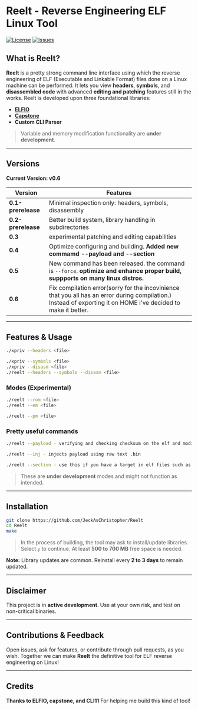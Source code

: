 # Reelt - Reverse Engineering ELF Linux Tool

[![License](https://img.shields.io/github/license/JeckAsChristopher/Reelt?style=flat-square)](https://github.com/JeckAsChristopher/Reelt/blob/main/LICENSE)
[![Issues](https://img.shields.io/github/issues/JeckAsChristopher/Reelt?style=flat-square)](https://github.com/JeckAsChristopher/Reelt/issues)


## What is Reelt?

**Reelt** is a pretty strong command line interface using which the reverse engineering of ELF (Executable and Linkable Format) files done on a Linux machine can be performed.
It lets you view **headers**, **symbols**, and **disassembled code** with advanced **editing and patching** features still in the works.
Reelt is developed upon three foundational libraries:
- [**ELFIO**](https://github.com/serge1/ELFIO)
- [**Capstone**](https://www.capstone-engine.org/)
- **Custom CLI Parser**

> Variable and memory modification functionality are **under development**.

---

## Versions
**Current Version: v0.6**

| Version         | Features                                                                 |
|-----------------|--------------------------------------------------------------------------|
| **0.1-prerelease** | Minimal inspection only: headers, symbols, disassembly                   |
| **0.2-prerelease** | Better build system, library handling in subdirectories                |
| **0.3**         | experimental patching and editing capabilities                      |
| **0.4**         | Optimize configuring and building. **Added new commamd --payload and --section**              |
| **0.5**         | New command has been released. the command is `--force`. **optimize and enhance proper build, suppports on many linux distros.**      |
| **0.6**         | Fix compilation error(sorry for the incovinience that you all has an error during compilation.) Instead of exporting it on HOME i've decided to make it better.   |


---

## Features & Usage

```bash
./xpriv --headers <file> 
```

```bash
./xpriv --symbols <file>
./xpriv --disasm <file>
./reelt --headers --symbols --disasm <file>
```

### Modes (Experimental)

```bash
./reelt --rom <file>
./reelt --em <file>
```
```bash
./reelt --pm <file>
```

### Pretty useful commands
```bash
./reelt --payload - verifying and checking checksum on the elf and modifying checksum to not damage or corrupt the ELF

./reelt --inj - injects payload using raw text .bin

./reelt --section - use this if you have a target in elf files such as .text .rodata etc.

```

> These are **under development** modes and might not function as intended.

---

## Installation

```bash
git clone https://github.com/JeckAsChristopher/Reelt
cd Reelt
make
```

> In the process of building, the tool may ask to install/update libraries.
> Select `y` to continue. At least **500 to 700 MB** free space is needed.

**Note:** Library updates are common. Reinstall every **2 to 3 days** to remain updated.

---

## Disclaimer

This project is in **active development**.
Use at your own risk, and test on non-critical binaries.

---

## Contributions & Feedback

Open issues, ask for features, or contribute through pull requests, as you wish.
Together we can make **Reelt** the definitive tool for ELF reverse engineering on Linux!

---

## Credits

**Thanks to ELFIO, capstone, and CLI11** For helping me build this kind of tool!
